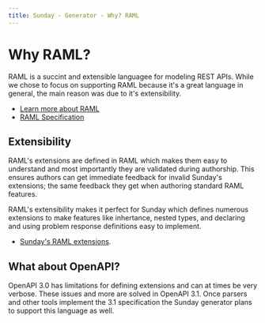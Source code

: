```yaml
---
title: Sunday - Generator - Why? RAML
---
```

# Why RAML?

RAML is a succint and extensible languagee for modeling REST APIs. While we chose to focus on supporting RAML because it's a great language in general, the main reason was due to it's extensibility.

* [Learn more about RAML](http://raml.org)
* [RAML Specification](https://github.com/raml-org/raml-spec/blob/master/versions/raml-10/raml-10.md)

## Extensibility

RAML's extensions are defined in RAML which makes them easy to understand and most importantly they are validated during authorship. This ensures authors can get immediate feedback for invalid Sunday's extensions; the same feedback they get when authoring standard RAML features.

RAML's extensibility makes it perfect for Sunday which defines numerous extensions to make features like inhertance, nested types, and declaring and using problem response definitions easy to implement.

* [Sunday's RAML extensions](raml-extensions.md).



## What about OpenAPI?
OpenAPI 3.0 has limitations for defining extensions and can at times be very verbose. These issues and more are solved in OpenAPI 3.1. Once parsers and other tools implement the 3.1 specification the Sunday generator plans to support this language as well.


